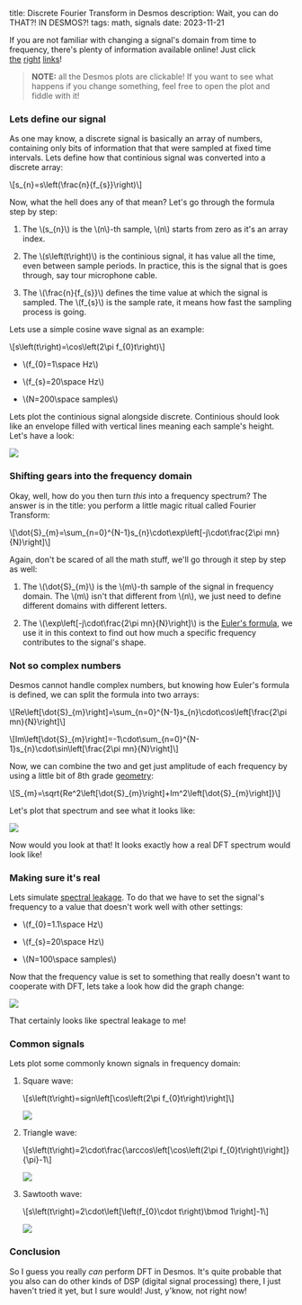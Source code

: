 title: Discrete Fourier Transform in Desmos
description: Wait, you can do THAT?! IN DESMOS?!
tags: math, signals
date: 2023-11-21

If you are not familiar with changing a signal's domain from time to frequency, there's plenty of information available online!  Just click [the](https://en.wikipedia.org/wiki/Fourier_series)&nbsp;[right](https://en.wikipedia.org/wiki/Fourier_transform)&nbsp;[links](https://en.wikipedia.org/wiki/Discrete_Fourier_transform)!  

> **NOTE:** all the Desmos plots are clickable! If you want to see what happens if you change something, feel free to open the plot and fiddle with it!  

### Lets define our signal
As one may know, a discrete signal is basically an array of numbers, containing only bits of information that that were sampled at fixed time intervals. Lets define how that continious signal was converted into a discrete array:  

\\[s\_{n}=s\left(\frac{n}{f\_{s}}\right)\\]  

Now, what the hell does any of that mean? Let's go through the formula step by step:  

1. The \\(s\_{n}\\) is the \\(n\\)-th sample, \\(n\\) starts from zero as it's an array index.  

2. The \\(s\left(t\right)\\) is the continious signal, it has value all the time, even between sample periods. In practice, this is the signal that is goes through, say tour microphone cable.  

3. The \\(\frac{n}{f\_{s}}\\) defines the time value at which the signal is sampled. The \\(f\_{s}\\) is the sample rate, it means how fast the sampling process is going.

Lets use a simple cosine wave signal as an example:  

\\[s\left(t\right)=\cos\left(2\pi f\_{0}t\right)\\]  

* \\(f\_{0}=1\space Hz\\)  

* \\(f\_{s}=20\space Hz\\)  

* \\(N=200\space samples\\)  

Lets plot the continious signal alongside discrete. Continious should look like an envelope filled with vertical lines meaning each sample's height. Let's have a look:  

[![](posts/2023-11-21.desmos-dsp-fourier/dsp-01.svg)](https://www.desmos.com/calculator/curcwmudot)

### Shifting gears into the frequency domain
Okay, well, how do you then turn _this_ into a frequency spectrum? The answer is in the title: you perform a little magic ritual called Fourier Transform:  

\\[\dot{S}\_{m}=\sum\_{n=0}^{N-1}s\_{n}\cdot\exp\left[-j\cdot\frac{2\pi mn}{N}\right]\\]  

Again, don't be scared of all the math stuff, we'll go through it step by step as well:  

1. The \\(\dot{S}\_{m}\\) is the \\(m\\)-th sample of the signal in frequency domain. The \\(m\\) isn't that different from \\(n\\), we just need to define different domains with different letters.  

2. The \\(\exp\left[-j\cdot\frac{2\pi mn}{N}\right]\\) is the [Euler's formula](https://en.wikipedia.org/wiki/Euler%27s_formula), we use it in this context to find out how much a specific frequency contributes to the signal's shape.

### Not so complex numbers
Desmos cannot handle complex numbers, but knowing how Euler's formula is defined, we can split the formula into two arrays:  

\\[Re\left[\dot{S}\_{m}\right]=\sum\_{n=0}^{N-1}s\_{n}\cdot\cos\left[\frac{2\pi mn}{N}\right]\\]  

\\[Im\left[\dot{S}\_{m}\right]=-1\cdot\sum\_{n=0}^{N-1}s\_{n}\cdot\sin\left[\frac{2\pi mn}{N}\right]\\]  

Now, we can combine the two and get just amplitude of each frequency by using a little bit of 8th grade [geometry](https://en.wikipedia.org/wiki/Pythagorean_theorem):  

\\[S\_{m}=\sqrt{Re^2\left[\dot{S}\_{m}\right]+Im^2\left[\dot{S}\_{m}\right]}\\]  

Let's plot that spectrum and see what it looks like:  

[![](posts/2023-11-21.desmos-dsp-fourier/dsp-02.svg)](https://www.desmos.com/calculator/saxzfhsflt)

Now would you look at that! It looks exactly how a real DFT spectrum would look like!  

### Making sure it's real
Lets simulate [spectral leakage](https://en.wikipedia.org/wiki/Spectral_leakage). To do that we have to set the signal's frequency to a value that doesn't work well with other settings:  

* \\(f\_{0}=1.1\space Hz\\)  

* \\(f\_{s}=20\space Hz\\)  

* \\(N=100\space samples\\)  

Now that the frequency value is set to something that really doesn't want to cooperate with DFT, lets take a look how did the graph change:  

[![](posts/2023-11-21.desmos-dsp-fourier/dsp-03.svg)](https://www.desmos.com/calculator/nxcrsubged)  

That certainly looks like spectral leakage to me!  

### Common signals
Lets plot some commonly known signals in frequency domain:

1. Square wave:  

    \\[s\left(t\right)=sign\left[\cos\left(2\pi f\_{0}t\right)\right]\\]  

    [![](posts/2023-11-21.desmos-dsp-fourier/dsp-04.svg)](https://www.desmos.com/calculator/ocpgchltpf)

2. Triangle wave:  

    \\[s\left(t\right)=2\cdot\frac{\arccos\left[\cos\left(2\pi f\_{0}t\right)\right]}{\pi}-1\\]  

    [![](posts/2023-11-21.desmos-dsp-fourier/dsp-05.svg)](https://www.desmos.com/calculator/ncfkgrhmri)  

3. Sawtooth wave:  

    \\[s\left(t\right)=2\cdot\left[\left(f\_{0}\cdot t\right)\bmod 1\right]-1\\]

    [![](posts/2023-11-21.desmos-dsp-fourier/dsp-06.svg)](https://www.desmos.com/calculator/xseytjetha)

### Conclusion
So I guess you really _can_ perform DFT in Desmos. It's quite probable that you also can do other kinds of DSP (digital signal processing) there, I just haven't tried it yet, but I sure would! Just, y'know, not right now!  
